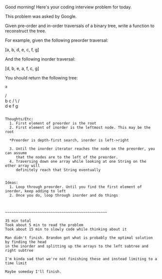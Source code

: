 Good morning! Here's your coding interview problem for today.

This problem was asked by Google.

Given pre-order and in-order traversals of a binary tree, write a function to reconstruct the tree.

For example, given the following preorder traversal:

[a, b, d, e, c, f, g]

And the following inorder traversal:

[d, b, e, a, f, c, g]

You should return the following tree:

    a
   / \
  b   c
 / \ / \
d  e f  g

~~~~~~~~~~~~~~~~~~~~~~~~~~~~~~~~~~~~~~~~~~~~~~~~~~~~~~~~~~~~~

Thoughts/Etc:
  1. First element of preorder is the root
  2. First element of inorder is the leftmost node. This may be the root

  *Preorder is depth-first search, inorder is left->right

  3. Until the inorder iterator reaches the node on the preorder, you can assume
     that the nodes are to the left of the preorder.
  4. Traversing down one array while looking at one String on the other array will
     definitely reach that String eventually


Ideas:
  1. Loop through preorder. Until you find the first element of inorder, keep adding to left
  2. Once you do, loop through inorder and do things



~~~~~~~~~~~~~~~~~~~~~~~~~~~~~~~~~~~~~~~~~~~~~~~

35 min total
Took about 5 min to read the problem
Took about 15 min to slowly code while thinking about it

Man didn't finish. Brandon got what is probably the optimal solution by finding the head
in the inorder and splitting up the arrays to the left subtree and right subtree

I'm kinda sad that we're not finishing these and instead limiting to a time limit

Maybe someday I'll finish.